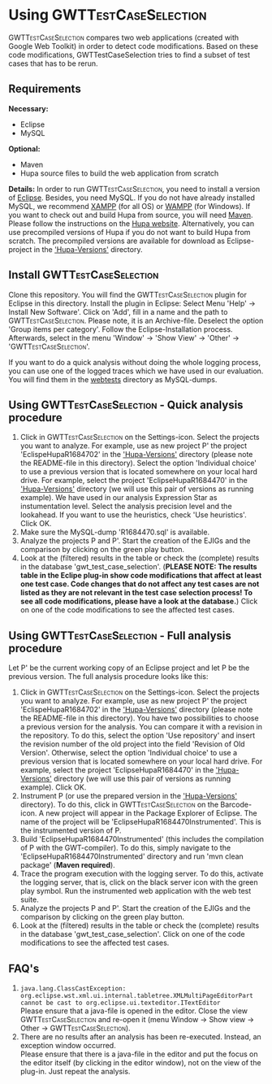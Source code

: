 # Using <span style="font-variant: small-caps">GWTTestCaseSelection</span>

<span style="font-variant: small-caps">GWTTestCaseSelection</span> compares two web applications (created with Google Web Toolkit) in order to detect code modifications. Based on these code modifications, GWTTestCaseSelection tries to find a subset of test cases that has to be rerun. 

## Requirements
**Necessary:**
- Eclipse
- MySQL

**Optional:**
- Maven
- Hupa source files to build the web application from scratch

**Details:**
In order to run <span style="font-variant: small-caps">GWTTestCaseSelection</span>, you need to install a version of [Eclipse](https://eclipse.org/). Besides, you need MySQL. If you do not have already installed MySQL, we recommend [XAMPP](https://www.apachefriends.org/de/index.html) (for all OS) or [WAMPP](http://www.wampserver.com/en/) (for Windows). 
If you want to check out and build Hupa from source, you will need [Maven](https://maven.apache.org/). Please follow the instructions on the [Hupa website](http://james.apache.org/hupa/building.html). Alternatively, you can use precompiled versions of Hupa if you do not want to build Hupa from scratch. The precompiled versions are available for download as Eclipse-project in the ['Hupa-Versions'](../Hupa-Versions/) directory. 


## Install <span style="font-variant: small-caps">GWTTestCaseSelection</span>
Clone this repository. You will find the <span style="font-variant: small-caps">GWTTestCaseSelection</span> plugin for Eclipse in this directory. Install the plugin in Eclipse: Select Menu 'Help' -> Install New Software'. Click on 'Add', fill in a name and the path to <span style="font-variant: small-caps">GWTTestCaseSelection</span>. Please note, it is an Archive-file. Deselect the option 'Group items per category'. Follow the Eclipse-Installation process. Afterwards, select in the menu 'Window' -> 'Show View' -> 'Other' -> '<span style="font-variant: small-caps">GWTTestCaseSelection</span>'.

If you want to do a quick analysis without doing the whole logging process, you can use one of the logged traces which we have used in our evaluation. You will find them in the [webtests](../webtests/) directory as MySQL-dumps.


## Using <span style="font-variant: small-caps">GWTTestCaseSelection</span> - Quick analysis procedure
1. Click in <span style="font-variant: small-caps">GWTTestCaseSelection</span> on the Settings-icon. Select the projects you want to analyze. For example, use as new project P' the project 'EclispeHupaR1684702' in the ['Hupa-Versions'](../Hupa-Versions/) directory (please note the README-file in this directory). Select the option 'Individual choice' to use a previous version that is located somewhere on your local hard drive. For example, select the project 'EclipseHupaR1684470' in the ['Hupa-Versions'](../Hupa-Versions/) directory (we will use this pair of versions as running example). We have used in our analysis Expression Star as instumentation level. Select the analysis precision level and the lookahead. If you want to use the heuristics, check 'Use heuristics'. Click OK.
2. Make sure the MySQL-dump 'R1684470.sql' is available.
3. Analyze the projects P and P'. Start the creation of the EJIGs and the comparison by clicking on the green play button.
4. Look at the (filtered) results in the table or check the (complete) results in the database 'gwt_test_case_selection'. (**PLEASE NOTE: The results table in the Eclipe plug-in show code modifications that affect at least one test case. Code changes that do not affect any test cases are not listed as they are not relevant in the test case selection process! To see all code modifications, please have a look at the database.**) Click on one of the code modifications to see the affected test cases.


## Using <span style="font-variant: small-caps">GWTTestCaseSelection</span> - Full analysis procedure
Let P' be the current working copy of an Eclipse project and let P be the previous version. The full analysis procedure looks like this:

1. Click in <span style="font-variant: small-caps">GWTTestCaseSelection</span> on the Settings-icon. Select the projects you want to analyze. For example, use as new project P' the project 'EclispeHupaR1684702' in the ['Hupa-Versions'](../Hupa-Versions/) directory (please note the README-file in this directory). You have two possibilities to choose a previous version for the analysis. You can compare it with a revision in the repository. To do this, select the option 'Use repository' and insert the revision number of the old project into the field 'Revision of Old Version'. Otherwise, select the option 'Individual choice' to use a previous version that is located somewhere on your local hard drive. For example, select the project 'EclipseHupaR1684470' in the ['Hupa-Versions'](../Hupa-Versions/) directory (we will use this pair of versions as running example). Click OK.
2. Instrument P (or use the prepared version in the ['Hupa-Versions'](../Hupa-Versions/instrumented/) directory). To do this, click in <span style="font-variant: small-caps">GWTTestCaseSelection</span> on the Barcode-icon. A new project will appear in the Package Explorer of Eclipse. The name of the project will be 'EclipseHupaR1684470Instrumented'. This is the instrumented version of P.
3. Build 'EclipseHupaR1684470Instrumented' (this includes the compilation of P with the GWT-compiler). To do this, simply navigate to the 'EclipseHupaR1684470Instrumented' directory and run 'mvn clean package' (**Maven required**).
4. Trace the program execution with the logging server. To do this, activate the logging server, that is, click on the black server icon with the green play symbol. Run the instrumented web application with the web test suite.
5. Analyze the projects P and P'. Start the creation of the EJIGs and the comparison by clicking on the green play button.
6. Look at the (filtered) results in the table or check the (complete) results in the database 'gwt_test_case_selection'. Click on one of the code modifications to see the affected test cases.


## FAQ's

1. 	`java.lang.ClassCastException: org.eclipse.wst.xml.ui.internal.tabletree.XMLMultiPageEditorPart cannot be cast to org.eclipse.ui.texteditor.ITextEditor`<br>
Please ensure that a java-file is opened in the editor. 
Close the view <span style="font-variant: small-caps">GWTTestCaseSelection</span> and re-open it (menu Window -> Show view -> Other -> <span style="font-variant: small-caps">GWTTestCaseSelection</span>).
2. There are no results after an analysis has been re-executed. Instead, an exception window occurred. <br>
Please ensure that there is a java-file in the editor and put the focus on the editor itself (by clicking in the editor window), not on the view of the plug-in. Just repeat the analysis.